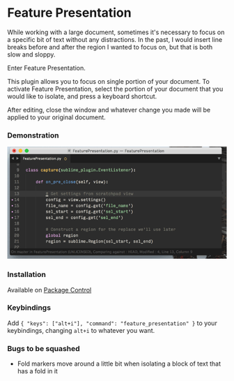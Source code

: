 
Feature Presentation
====================

While working with a large document, sometimes it's necessary to focus on a specific bit of text without any distractions. In the past, I would insert line breaks before and after the region I wanted to focus on, but that is both slow and sloppy.

Enter Feature Presentation.

This plugin allows you to focus on single portion of your document.  To activate Feature Presentation, select the portion of your document that you would like to isolate, and press a keyboard shortcut.

After editing, close the window and whatever change you made will be applied to your original document.

### Demonstration

![demo](demo.gif)

### Installation

Available on [Package Control](https://packagecontrol.io/packages/Feature%20Presentation)

### Keybindings

Add `{ "keys": ["alt+i"], "command": "feature_presentation" }` to your keybindings, changing `alt+i` to whatever you want.

### Bugs to be squashed

* Fold markers move around a little bit when isolating a block of text that has a fold in it 